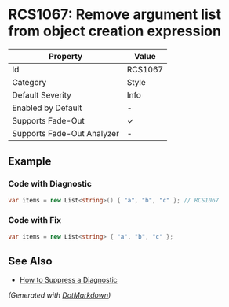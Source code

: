 # RCS1067: Remove argument list from object creation expression

| Property                    | Value    |
| --------------------------- | -------- |
| Id                          | RCS1067  |
| Category                    | Style    |
| Default Severity            | Info     |
| Enabled by Default          | \-       |
| Supports Fade\-Out          | &#x2713; |
| Supports Fade\-Out Analyzer | \-       |

## Example

### Code with Diagnostic

```csharp
var items = new List<string>() { "a", "b", "c" }; // RCS1067
```

### Code with Fix

```csharp
var items = new List<string> { "a", "b", "c" };
```

## See Also

* [How to Suppress a Diagnostic](../HowToConfigureAnalyzers.md#how-to-suppress-a-diagnostic)


*\(Generated with [DotMarkdown](http://github.com/JosefPihrt/DotMarkdown)\)*